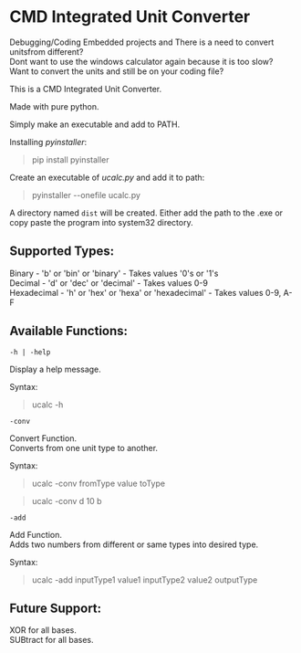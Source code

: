 # CMD Integrated Unit Converter

Debugging/Coding Embedded projects and There is a need to convert unitsfrom different?<br>
Dont want to use the windows calculator again because it is too slow?<br>
Want to convert the units and still be on your coding file?<br>

This is a CMD Integrated Unit Converter.

Made with pure python.

Simply make an executable and add to PATH.

Installing _pyinstaller_:
>pip install pyinstaller

Create an executable of _ucalc.py_ and add it to path:
>pyinstaller --onefile ucalc.py

A directory named `dist` will be created.
Either add the path to the .exe or copy paste the program into system32 directory.

## Supported Types:

Binary      - 'b' or 'bin' or 'binary'                - Takes values '0's or '1's<br>
Decimal     - 'd' or 'dec' or 'decimal'               - Takes values 0-9<br>
Hexadecimal - 'h' or 'hex' or 'hexa' or 'hexadecimal' - Takes values 0-9, A-F<br>

## Available Functions:

`-h | -help` <br>

Display a help message.

Syntax:
>ucalc -h

`-conv`<br>

Convert Function.<br>
Converts from one unit type to another.

Syntax:
>ucalc -conv fromType value toType
        
>ucalc -conv d 10 b
>
`-add`<br>

Add Function.<br>
Adds two numbers from different or same types into desired type.<br>

Syntax:
>ucalc -add inputType1 value1 inputType2 value2 outputType

## Future Support:
XOR for all bases.<br>
SUBtract for all bases.



